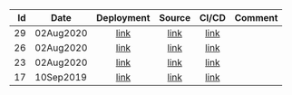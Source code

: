 | Id | Date | Deployment | Source | CI/CD | Comment |
| -: | ---- | :--------: | :----: | :---: | ------- |
| 29 | 02Aug2020 | [link](https://torbjorv.github.io/ng-splashscreen/versions/29/) | [link](https://github.com/torbjorv/ng-splashscreen/commit/441b5aae8bfddf8101bdbbf47aad06c42a9ad281) | [link](https://circleci.com/workflow-run/6913ef67-f068-4b8a-af83-b71eb8e68e1e) | |
| 26 | 02Aug2020 | [link](https://torbjorv.github.io/ng-splashscreen/versions/26/) | [link](https://github.com/torbjorv/ng-splashscreen/commit/33a7b313f9d7a0178e71e7795d1db819475d9db7) | [link](https://circleci.com/workflow-run/0e632e2d-9de9-43cd-a9a2-f419e771ddf7) | |
| 23 | 02Aug2020 | [link](https://torbjorv.github.io/ng-splashscreen/versions/23/) | [link](https://github.com/torbjorv/ng-splashscreen/commit/ef89c1f90168f40211ddc8f1c87d403369e0a62d) | [link](https://circleci.com/workflow-run/bf09dbe4-7971-41e8-b783-ba25b84ea5bd) | |
| 17 | 10Sep2019 | [link](https://torbjorv.github.io/ng-splashscreen/versions/17/) | [link](https://github.com/torbjorv/ng-splashscreen/commit/129ee7b816173c7df5f9f97b9b3ae35138eed647) | [link](https://circleci.com/workflow-run/669bc745-e369-4aa6-91ef-237a6ed1574f) | |

